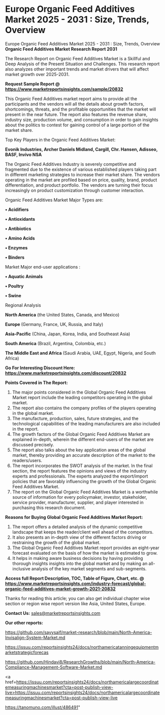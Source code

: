 # Europe Organic Feed Additives Market 2025 - 2031 : Size, Trends, Overview
 Europe Organic Feed Additives Market 2025 - 2031 : Size, Trends, Overview
<strong>Organic Feed Additives Market Research Report 2031</strong>

The Research Report on Organic Feed Additives Market is a Skillful and Deep Analysis of the Present Situation and Challenges. This research report also analyzes other important trends and market drivers that will affect market growth over 2025-2031.

<strong>Request Sample Report @ <a href=https://www.marketreportsinsights.com/sample/20832>https://www.marketreportsinsights.com/sample/20832</a></strong>

This Organic Feed Additives market report aims to provide all the participants and the vendors will all the details about growth factors, shortcomings, threats, and the profitable opportunities that the market will present in the near future. The report also features the revenue share, industry size, production volume, and consumption in order to gain insights about the politics to contest for gaining control of a large portion of the market share.

Top Key Players in the Organic Feed Additives Market:

<strong>Evonik Industries, Archer Daniels Midland, Cargill, Chr. Hansen, Adisseo, BASF, Invivo NSA</strong>

The Organic Feed Additives Industry is severely competitive and fragmented due to the existence of various established players taking part in different marketing strategies to increase their market share. The vendors operating in the market are profiled based on price, quality, brand, product differentiation, and product portfolio. The vendors are turning their focus increasingly on product customization through customer interaction.

Organic Feed Additives Market Major Types are:

<strong>• Acidifiers

• Antioxidants

• Antibiotics

• Amino Acids

• Enzymes

• Binders</strong>

Market Major end-user applications :

<strong>• Aquatic Animals

• Poultry

• Swine</strong>

Regional Analysis

</u><strong><b>North America</b></strong> (the United States, Canada, and Mexico)

<strong><b>Europe </b></strong>(Germany, France, UK, Russia, and Italy)

<strong><b>Asia-Pacific</b></strong> (China, Japan, Korea, India, and Southeast Asia)

<strong><b>South America</b></strong> (Brazil, Argentina, Colombia, etc.)

<strong><b>The Middle East and Africa</b></strong> (Saudi Arabia, UAE, Egypt, Nigeria, and South Africa)

<strong>Go For Interesting Discount Here: <a href=https://www.marketreportsinsights.com/discount/20832>https://www.marketreportsinsights.com/discount/20832</a></strong>

<strong>Points Covered in The Report:</strong>
<ol>
  <li>The major points considered in the Global Organic Feed Additives Market report include the leading competitors operating in the global market.</li>
  <li>The report also contains the company profiles of the players operating in the global market.</li>
  <li>The manufacture, production, sales, future strategies, and the technological capabilities of the leading manufacturers are also included in the report.</li>
  <li>The growth factors of the Global Organic Feed Additives Market are explained in-depth, wherein the different end-users of the market are discussed precisely.</li>
  <li>The report also talks about the key application areas of the global market, thereby providing an accurate description of the market to the readers/users.</li>
  <li>The report incorporates the SWOT analysis of the market. In the final section, the report features the opinions and views of the industry experts and professionals. The experts analyzed the export/import policies that are favorably influencing the growth of the Global Organic Feed Additives Market.</li>
  <li>The report on the Global Organic Feed Additives Market is a worthwhile source of information for every policymaker, investor, stakeholder, service provider, manufacturer, supplier, and player interested in purchasing this research document.</li>
</ol>
<strong>Reasons for Buying Global Organic Feed Additives Market Report:</strong>

<ol>
  <li>The report offers a detailed analysis of the dynamic competitive landscape that keeps the reader/client well ahead of the competitors.</li>
  <li>It also presents an in-depth view of the different factors driving or restraining the growth of the global market.</li>
  <li>The Global Organic Feed Additives Market report provides an eight-year forecast evaluated on the basis of how the market is estimated to grow.</li>
  <li>It helps in making aware business decisions by having providing thorough insights insights into the global market and by making an all-inclusive analysis of the key market segments and sub-segments.</li>
</ol>
<strong>Access full Report Description, TOC, Table of Figure, Chart, etc. @ <a href=https://www.marketreportsinsights.com/industry-forecast/global-organic-feed-additives-market-growth-2021-20832>https://www.marketreportsinsights.com/industry-forecast/global-organic-feed-additives-market-growth-2021-20832</a></strong>


Thanks for reading this article; you can also get individual chapter wise section or region wise report version like Asia, United States, Europe.

<strong>Contact Us:</strong>
sales@marketreportsinsights.com

<strong>Our other reports:</strong>

<a href=https://github.com/sayysaif/market-research/blob/main/North-America-Invisalign-System-Market.md>https://github.com/sayysaif/market-research/blob/main/North-America-Invisalign-System-Market.md</a>

<a href=https://issuu.com/reportsinsights24/docs/northamericatanningequipmentmarketstrategicforecas>https://issuu.com/reportsinsights24/docs/northamericatanningequipmentmarketstrategicforecas</a>

<a href=https://github.com/Hindavi8/ResearchGrowths/blob/main/North-America-Compliance-Management-Software-Market.md>https://github.com/Hindavi8/ResearchGrowths/blob/main/North-America-Compliance-Management-Software-Market.md</a>

<a href=https://issuu.com/reportsinsights24/docs/northamericalargecoordinatemeasuringmachinesmarket?cta=post-publish-view-live>https://issuu.com/reportsinsights24/docs/northamericalargecoordinatemeasuringmachinesmarket?cta=post-publish-view-live</a>

<a href=https://tanomuno.com/illust/486491>https://tanomuno.com/illust/486491</a>"
